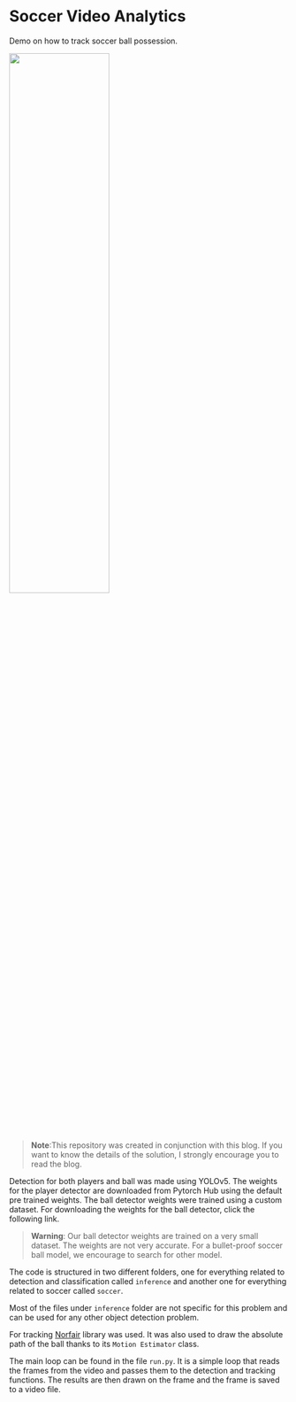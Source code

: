 # Soccer Video Analytics

Demo on how to track soccer ball possession.

<a href="https://www.youtube.com/watch?v=CWnlGBVaRpQ">
<img src="https://raw.githubusercontent.com/tryolabs/soccer-video-analytics/main/images/thumbnail.png?token=GHSAT0AAAAAABU43Y7T7CL25XGPEKWDQA32YZUR2FA" width="60%" height="50%">
</a>

>__Note__:This repository was created in conjunction with this blog. If you want to know the details of the solution, I strongly encourage you to read the blog.

Detection for both players and ball was made using YOLOv5. The weights for the player detector are downloaded from Pytorch Hub using the default pre trained weights. The ball detector weights were trained using a custom dataset. For downloading the weights for the ball detector, click the following link.

>__Warning__: Our ball detector weights are trained on a very small dataset. The weights are not very accurate. For a bullet-proof soccer ball model, we encourage to search for other model.

The code is structured in two different folders, one for everything related to detection and classification called `inference` and another one for everything related to soccer called `soccer`.

Most of the files under `inference` folder are not specific for this problem and can be used for any other object detection problem. 

For tracking [Norfair](https://github.com/tryolabs/norfair) library was used. It was also used to draw the absolute path of the ball thanks to its `Motion Estimator` class.

The main loop can be found in the file `run.py`. It is a simple loop that reads the frames from the video and passes them to the detection and tracking functions. The results are then drawn on the frame and the frame is saved to a video file.
